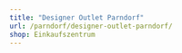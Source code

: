 ```yaml
---
title: "Designer Outlet Parndorf"
url: /parndorf/designer-outlet-parndorf/
shop: Einkaufszentrum
---
```

